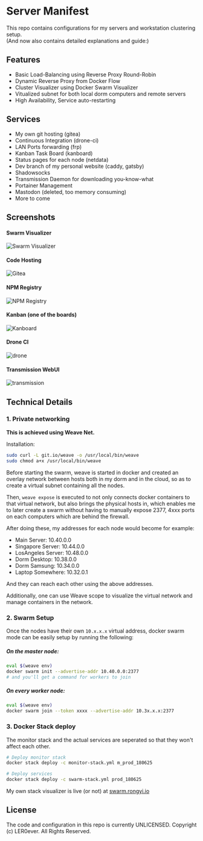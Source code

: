 # Server Manifest
This repo contains configurations for my servers and workstation clustering setup.  
(And now also contains detailed explanations and guide:)

## Features
- Basic Load-Balancing using Reverse Proxy Round-Robin
- Dynamic Reverse Proxy from Docker Flow
- Cluster Visualizer using Docker Swarm Visualizer
- Vitualized subnet for both local dorm computers and remote servers
- High Availability, Service auto-restarting

## Services
- My own git hosting (gitea)
- Continuous Integration (drone-ci)
- LAN Ports forwarding (frp)
- Kanban Task Board (kanboard)
- Status pages for each node (netdata)
- Dev branch of my personal website (caddy, gatsby)
- Shadowsocks
- Transmission Daemon for downloading you-know-what
- Portainer Management
- Mastodon (deleted, too memory consuming)
- More to come

## Screenshots
#### Swarm Visualizer
![Swarm Visualizer](https://i.imgur.com/mCOhH4K.png)
#### Code Hosting
![Gitea](https://i.imgur.com/nQVZpzy.png)
#### NPM Registry
![NPM Registry](https://i.imgur.com/sJTxFkt.png)
#### Kanban (one of the boards)
![Kanboard](https://i.imgur.com/gjRTBMS.png)
#### Drone CI
![drone](https://i.imgur.com/XCcCIib.png)
#### Transmission WebUI
![transmission](https://i.imgur.com/693g9yN.png)


## Technical Details

### 1. Private networking
**This is achieved using Weave Net.**

Installation:  
```bash
sudo curl -L git.io/weave -o /usr/local/bin/weave
sudo chmod a+x /usr/local/bin/weave
```

Before starting the swarm, weave is started in docker and created an overlay
network between hosts both in my dorm and in the cloud, so as to create a 
virtual subnet containing all the nodes.

Then, `weave expose` is executed to not only connects docker containers to that
virtual network, but also brings the physical hosts in, which enables me to later
create a swarm without having to manually expose 2377, 4xxx ports on each
computers which are behind the firewall.

After doing these, my addresses for each node would become for example:

- Main Server: 10.40.0.0
- Singapore Server: 10.44.0.0
- LosAngeles Server: 10.48.0.0
- Dorm Desktop: 10.38.0.0
- Dorm Samsung: 10.34.0.0
- Laptop Somewhere: 10.32.0.1

And they can reach each other using the above addresses.

Additionally, one can use Weave scope to visualize the virtual network and
manage containers in the network.

### 2. Swarm Setup
Once the nodes have their own `10.x.x.x` virtual address, docker swarm mode
can be easily setup by running the following:

##### On the master node:
```bash
eval $(weave env)
docker swarm init --advertise-addr 10.40.0.0:2377
# and you'll get a command for workers to join
```

##### On every worker node:
```bash
eval $(weave env)
docker swarm join --token xxxx --advertise-addr 10.3x.x.x:2377
```

### 3. Docker Stack deploy
The monitor stack and the actual services are seperated so that they won't affect each other.

```bash
# Deploy monitor stack
docker stack deploy -c monitor-stack.yml m_prod_180625

# Deploy services
docker stack deploy -c swarm-stack.yml prod_180625
```

My own stack visualizer is live (or not) at [swarm.rongyi.io](https://swarm.rongyi.io)

## License
The code and configuration in this repo is currently UNLICENSED.
Copyright (c) LER0ever. All Rights Reserved.